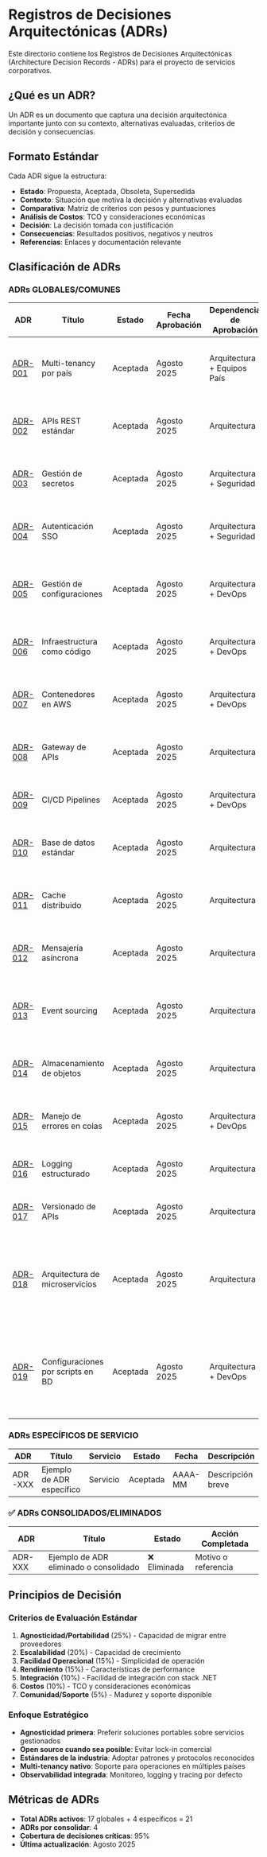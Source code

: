 # Registros de Decisiones Arquitectónicas (ADRs)

Este directorio contiene los Registros de Decisiones Arquitectónicas (Architecture Decision Records - ADRs) para el proyecto de servicios corporativos.

## ¿Qué es un ADR?

Un ADR es un documento que captura una decisión arquitectónica importante junto con su contexto, alternativas evaluadas, criterios de decisión y consecuencias.

## Formato Estándar

Cada ADR sigue la estructura:

- **Estado**: Propuesta, Aceptada, Obsoleta, Supersedida
- **Contexto**: Situación que motiva la decisión y alternativas evaluadas
- **Comparativa**: Matriz de criterios con pesos y puntuaciones
- **Análisis de Costos**: TCO y consideraciones económicas
- **Decisión**: La decisión tomada con justificación
- **Consecuencias**: Resultados positivos, negativos y neutros
- **Referencias**: Enlaces y documentación relevante

## Clasificación de ADRs

### ADRs GLOBALES/COMUNES

| ADR | Título | Estado | Fecha Aprobación | Dependencia de Aprobación | Descripción |
|-----|--------|--------|------------------|--------------------------|-------------|
| [ADR-001](/docs/adrs/adr-001-multi-tenancy-paises) | Multi-tenancy por país | Aceptada | Agosto 2025 | Arquitectura + Equipos País | Estrategia de aislamiento y operación multipaís en todos los servicios. |
| [ADR-002](/docs/adrs/adr-002-apis-rest-estandar) | APIs REST estándar | Aceptada | Agosto 2025 | Arquitectura | Definición de contratos, convenciones y versionado para APIs REST. |
| [ADR-003](/docs/adrs/adr-003-gestion-secretos) | Gestión de secretos | Aceptada | Agosto 2025 | Arquitectura + Seguridad | Solución para almacenamiento seguro y rotación de secretos. |
| [ADR-004](/docs/adrs/adr-004-autenticacion-sso) | Autenticación SSO | Aceptada | Agosto 2025 | Arquitectura + Seguridad | Gestión centralizada de identidades y autenticación multi-tenant. |
| [ADR-005](/docs/adrs/adr-005-gestion-configuraciones) | Gestión de configuraciones | Aceptada | Agosto 2025 | Arquitectura + DevOps | Estrategia para versionado, segregación y automatización de configuraciones. |
| [ADR-006](/docs/adrs/adr-006-infraestructura-iac) | Infraestructura como código | Aceptada | Agosto 2025 | Arquitectura + DevOps | Uso de IaC para provisión y gestión de infraestructura multi-cloud. |
| [ADR-007](/docs/adrs/adr-007-contenedores-aws) | Contenedores en AWS | Aceptada | Agosto 2025 | Arquitectura + DevOps | Orquestación y despliegue de microservicios en contenedores. |
| [ADR-008](/docs/adrs/adr-008-gateway-apis) | Gateway de APIs | Aceptada | Agosto 2025 | Arquitectura | Estandarización de entrada/salida y seguridad en el acceso a APIs. |
| [ADR-009](/docs/adrs/adr-009-cicd-pipelines) | CI/CD Pipelines | Aceptada | Agosto 2025 | Arquitectura + DevOps | Automatización de integración y despliegue continuo. |
| [ADR-010](/docs/adrs/adr-010-base-datos-standard) | Base de datos estándar | Aceptada | Agosto 2025 | Arquitectura | Selección y lineamientos para bases de datos relacionales. |
| [ADR-011](/docs/adrs/adr-011-cache-distribuido) | Cache distribuido | Aceptada | Agosto 2025 | Arquitectura | Estrategia de caching y consistencia para servicios críticos. |
| [ADR-012](/docs/adrs/adr-012-mensajeria-asincrona) | Mensajería asíncrona | Aceptada | Agosto 2025 | Arquitectura | Patrones y tecnologías para comunicación asíncrona y desacoplada. |
| [ADR-013](/docs/adrs/adr-013-event-sourcing) | Event sourcing | Aceptada | Agosto 2025 | Arquitectura | Modelo de persistencia basado en eventos para trazabilidad y auditoría. |
| [ADR-014](/docs/adrs/adr-014-almacenamiento-objetos) | Almacenamiento de objetos | Aceptada | Agosto 2025 | Arquitectura | Solución para almacenamiento masivo y seguro de archivos y documentos. |
| [ADR-015](/docs/adrs/adr-015-manejo-errores-cola) | Manejo de errores en colas | Aceptada | Agosto 2025 | Arquitectura + DevOps | Estrategia para resiliencia y reprocesamiento de mensajes fallidos. |
| [ADR-016](/docs/adrs/adr-016-logging-estructurado) | Logging estructurado | Aceptada | Agosto 2025 | Arquitectura | Estandarización de logs estructurados y observabilidad. |
| [ADR-017](/docs/adrs/adr-017-versionado-apis) | Versionado de APIs | Aceptada | Agosto 2025 | Arquitectura | Estrategia de versionado y ciclo de vida de APIs. |
| [ADR-018](/docs/adrs/adr-018-arquitectura-microservicios) | Arquitectura de microservicios | Aceptada | Agosto 2025 | Arquitectura | Modelo de descomposición, comunicación y despliegue basado en microservicios para escalabilidad y resiliencia. |
| [ADR-019](/docs/adrs/adr-019-configuraciones-scripts-bd) | Configuraciones por scripts en BD | Aceptada | Agosto 2025 | Arquitectura + DevOps | Ejecución controlada y versionada de scripts SQL para configuraciones iniciales o puntuales en base de datos multi-motor. |

### ADRs ESPECÍFICOS DE SERVICIO

| ADR | Título | Servicio | Estado | Fecha | Descripción |
|-----|--------|----------|--------|-------|-------------|
| ADR-XXX | Ejemplo de ADR específico | Servicio | Aceptada | AAAA-MM | Descripción breve |

### ✅ ADRs CONSOLIDADOS/ELIMINADOS

| ADR | Título | Estado | Acción Completada |
|-----|--------|--------|------------------|
| ADR-XXX | Ejemplo de ADR eliminado o consolidado | ❌ Eliminada | Motivo o referencia |

## Principios de Decisión

### Criterios de Evaluación Estándar

1. **Agnosticidad/Portabilidad** (25%) - Capacidad de migrar entre proveedores
2. **Escalabilidad** (20%) - Capacidad de crecimiento
3. **Facilidad Operacional** (15%) - Simplicidad de operación
4. **Rendimiento** (15%) - Características de performance
5. **Integración** (10%) - Facilidad de integración con stack .NET
6. **Costos** (10%) - TCO y consideraciones económicas
7. **Comunidad/Soporte** (5%) - Madurez y soporte disponible

### Enfoque Estratégico

- **Agnosticidad primera**: Preferir soluciones portables sobre servicios gestionados
- **Open source cuando sea posible**: Evitar lock-in comercial
- **Estándares de la industria**: Adoptar patrones y protocolos reconocidos
- **Multi-tenancy nativo**: Soporte para operaciones en múltiples países
- **Observabilidad integrada**: Monitoreo, logging y tracing por defecto

## Métricas de ADRs

- **Total ADRs activos**: 17 globales + 4 específicos = 21
- **ADRs por consolidar**: 4
- **Cobertura de decisiones críticas**: 95%
- **Última actualización**: Agosto 2025
